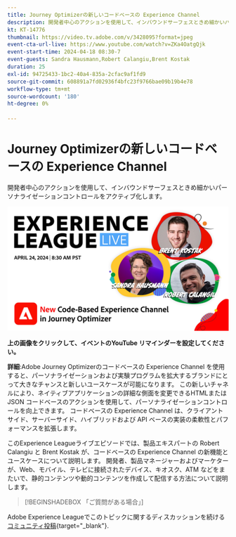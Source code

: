 ```yaml
---
title: Journey Optimizerの新しいコードベースの Experience Channel
description: 開発者中心のアクションを使用して、インバウンドサーフェスときめ細かいパーソナライゼーションコントロールをアクティブ化します。
kt: KT-14776
thumbnail: https://video.tv.adobe.com/v/3428095?format=jpeg
event-cta-url-live: https://www.youtube.com/watch?v=ZKa4OatgQjk
event-start-time: 2024-04-18 08:30-7
event-guests: Sandra Hausmann,Robert Calangiu,Brent Kostak
duration: 25
exl-id: 94725433-1bc2-40a4-835a-2cfac9af1fd9
source-git-commit: 608891a7fd02936f4bfc23f9766bae09b19b4e78
workflow-type: tm+mt
source-wordcount: '180'
ht-degree: 0%

---
```


# Journey Optimizerの新しいコードベースの Experience Channel

開発者中心のアクションを使用して、インバウンドサーフェスときめ細かいパーソナライゼーションコントロールをアクティブ化します。

[![ExL LIVE 2024 年 1 月 17 日](assets/WebBanner-Apr24-2024.jpg)](https://www.youtube.com/watch?v=ZKa4OatgQjk)

**上の画像をクリックして、イベントのYouTube リマインダーを設定してください。**

**詳細**:Adobe Journey Optimizerのコードベースの Experience Channel を使用すると、パーソナライゼーションおよび実験プログラムを拡大するブランドにとって大きなチャンスと新しいユースケースが可能になります。 この新しいチャネルにより、ネイティブアプリケーションの詳細な側面を変更できるHTMLまたは JSON コードベースのアクションを使用して、パーソナライゼーションコントロールを向上できます。 コードベースの Experience Channel は、クライアントサイド、サーバーサイド、ハイブリッドおよび API ベースの実装の柔軟性とパフォーマンスを拡張します。

このExperience Leagueライブエピソードでは、製品エキスパートの Robert Calangiu と Brent Kostak が、コードベースの Experience Channel の新機能とユースケースについて説明します。 開発者、製品マネージャーおよびマーケターが、Web、モバイル、テレビに接続されたデバイス、キオスク、ATM などをまたいで、静的コンテンツや動的コンテンツを作成して配信する方法について説明します。

>[!BEGINSHADEBOX 「ご質問がある場合」]

Adobe Experience Leagueでこのトピックに関するディスカッションを続ける [コミュニティ投稿](https://experienceleaguecommunities.adobe.com/t5/journey-optimizer-discussions/experience-league-live-post-session-discussion-new-code-based/m-p/668305#M205){target="_blank"}.
